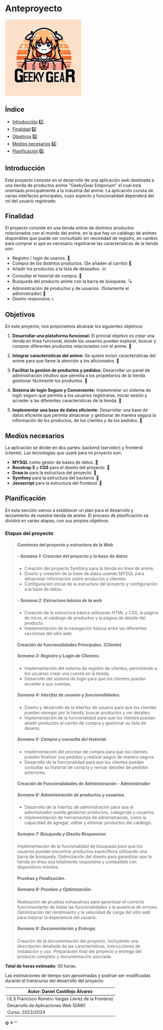 # Anteproyecto

<img src="Logo_proyecto.png" alt="Logo" width="250px" height="250px">

## Índice

-  [Introducción](#introducción) :one:
-  [Finalidad](#finalidad) :two:
-  [Objetivos](#objetivos) :three:
-  [Medios necesarios](#medios-necesarios) :four:
-  [Planificación](#planificación) :five:

## Introducción
Este proyecto consiste en el desarrollo de una aplicación web destinada a una tienda
de productos anime "GeekyGear Emporium" el cual está orientado principalmente a la industria del anime. La aplicación consta de varias interfaces principales, 
cuyo aspecto y funcionalidad dependerá del rol del usuario registrado.

## Finalidad
El proyecto consiste en una tienda online de distintos productos relacionados con el mundo del anime, en la que hay un catálogo de animes disponibles que puede ser consultado sin necesidad de registro, en cambio para comprar si que es necesario registrarse las caracteristicas de la tienda son:
- Registro / login de usarios. :bust_in_silhouette:
- Compra de los distintos productos. (Se añaden al carrito) :handbag:
- Añadir los productos a la lista de deseados. :envelope:
- Consultar el historial de compra. 	:closed_book:
- Busqueda del producto anime con la barra de búsqueda. :mag:
- Administración de productos y de usuarios. (Solamente el administrador)  :lock_with_ink_pen:
- Diseño responsive. :telephone_receiver:

## Objetivos
En este proyecto, nos proponemos alcanzar los siguientes objetivos:

1. **Desarrollar una plataforma funcional:** El princial objetivo es crear una tienda en línea funcional, donde los usuarios puedan explorar, buscar y comprar diferentes productos relacionados con el anime. :small_blue_diamond:

2. **Integrar caracteristicas del anime:** Se quiere incluir caracteristicas del anime para que llame la atención a los aficionados. :small_orange_diamond:

3. **Facilitar la gestión de productos y pedidos:** Desarrollar un panel de administración intuitivo que permita a los propietarios de la tienda gestionar fácilmente los productos. :small_blue_diamond:

4. **Sistema de login Seguro y Conveniente:** Implemnetar un sistema de login seguro que permita a los usuarios registrarse, iniciar sesión y acceder a las diferentes caracteristicas de la tienda. :small_orange_diamond:

5. **Implementar una base de datos eficiente:** Desarrollar una base de datos eficiente que permita almacenar y gestionar de manera segura la información de los productos, de los clientes y de los pedidos. :small_blue_diamond:

## Medios necesarios
La aplicación se divide en dos partes: backend (servidor) y frontend (cliente). Las tecnologías que usaré para mi proyecto son:
- **MYSQL** como gestor de bases de datos. :memo:
- **Boostrap 5** y **CSS** para el diseño del proyecto. :memo:
- **Draw.io** para la estructura del proyecto. :memo:
-  **Symfony** para la estructura del backend. :memo:
- **Javascript** para la estructura del frontend. :memo:

## Planificación
En esta sección vamos a establecer un plan para el desarrollo y lanzamiento de nuestra tienda de anime. El proceso de planificación se dividirá en varias atapas, con sus propios objetivos.
### Etapas del proyecto
>#### Comienzo del proyecto y estructura de la Web
>##### - Semana 1: Creación del proyecto y la base de datos
>- Creación del proyecto Symfony para la tienda en línea de anime.
>- Diseño y creación de la base de datos usando MYSQL para almacenar información sobre productos y clientes.
>- Configuración inicial de la estructura del proyecto y configuración a la base de datos.
>##### - Semana 2: Estructura básica de la web
>- Creación de la estructura básica utilizando HTML y CSS, la página de inicio, el catálogo de productos y la página de detalle del producto. 
>- Implementación de la navegación básica entre las diferentes secciones del sitio web.
>#### Creación de funcionalidades Principales. (Cliente)
>##### Semana 3: Registro y Login de Clientes.
>- Implementación del sistema de registro de clientes, permitiendo a los usuarios crear una cuenta en la tienda.
>- Desarrollo del sistema de login para que los clientes puedan acceder a sus cuentas.
>##### Semana 4: Interfaz de usuario y funcionalidades.
>- Diseño y desarrollo de la interfaz de usuario para que los clientes puedan navegar por la tienda, buscar productos y ver detalles.
>- Implementación de la funcionalidad para que los clientes puedan añadir productos al carrito de compra y gestionar su lista de deseos.
>##### Semana 5: Compra y consulta del historial.
>- Implementación del proceso de compra para que los clientes puedan finalizar sus pedidos y realizar pagos de manera segura.
>- Desarrollo de la funcionalidad para que los clientes puedan consultar su historial de compra y revisar detalles de pedidos anteriores.
>#### Creación de Funcionalidades de Administración - Administrador
>##### Semana 6: Administración de productos y usuarios.
>- Desarrollo de la interfaz de administración para que el administrador pueda gestionar productos, categorías y usuarios.
>- Implementación de herramientas de administración, como la capacidad de agregar, editar y eliminar productos del catálogo.
>##### Semana 7: Búsqueda y Diseño Responsive.
>Implementación de la funcionalidad de búsqueda para que los usuarios puedan encontrar productos específicos utilizando una barra de búsqueda.
>Optimización del diseño para garantizar que la tienda en línea sea totalmente responsive y compatible con dispositivos
móviles.
>#### Pruebas y Finalización.
>##### Semana 8: Pruebas y Optimización.
>Realización de pruebas exhaustivas para garantizar el correcto funcionamiento de todas las funcionalidades y la ausencia de errores.
>Optimización del rendimiento y la velocidad de carga del sitio web para mejorar la experiencia del usuario.
>##### Semana 9: Documentación y Entrega.
>Creación de la documentación del proyecto, incluyendo una descripción detallada de las características, instrucciones de instalación y uso.
>Preparación final del proyecto y entrega del producto completo y documentación asociada.

**Total de horas estimado:** 50 horas.

Las estimaciones de tiempo son aproximadas y podrían ser modificadas durante el transcurso del desarrollo del proyecto.












| Autor: Daniel Castillejo Álvarez | 
|-----------------------------------|
| I.E.S Francisco Romero Vargas (Jerez de la Frontera) |
| Desarrollo de Aplicaciones Web (DAW) |
| Curso: 2023/2024                     |

:copyright: :registered: :tm: